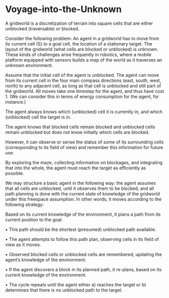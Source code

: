 # Voyage-into-the-Unknown

A gridworld is a discretization of terrain into square cells that are either unblocked (traversable) or blocked. 

Consider the following problem:
An agent in a gridworld has to move from its current cell (S) to a goal cell, the location of a stationary target. The layout of the gridworld (what cells are blocked or unblocked) is unknown. These kinds of challenges arise frequently in robotics, where a mobile platform equipped with sensors builds a map of the world as it traverses an unknown environment.


Assume that the initial cell of the agent is unblocked. The agent can move from its current cell in the four main compass directions (east, south, west, north) to any adjacent cell, as long as that cell is unblocked and still part of the gridworld. All moves take one timestep for the agent, and thus have cost 1.
(We can consider this in terms of energy consumption for the agent, for instance.) 

The agent always knows which (unblocked) cell it is currently in, and which (unblocked) cell the target is in. 

The agent knows that blocked cells remain blocked and unblocked cells remain unblocked but does not know initially which cells are blocked.

However, it can observe or sense the status of some of its surrounding cells (corresponding to its field of view) and remember this information for future use. 

By exploring the maze, collecting information on blockages, and integrating that into the whole, the agent must reach the target as efficiently as possible.

We may structure a basic agent in the following way: the agent assumes that all cells are unblocked, until it observes them to be blocked, and all path planning is done with the current state of knowledge of the gridworld under this freespace assumption. In other words, it moves according to the following strategy:

Based on its current knowledge of the environment, it plans a path from its current position to the goal.

• This path should be the shortest (presumed) unblocked path available.

• The agent attempts to follow this path plan, observing cells in its field of view as it moves.

• Observed blocked cells or unblocked cells are remembered, updating the agent’s knowledge of the environment. 

• If the agent discovers a block in its planned path, it re-plans, based on its current knowledge of the environment.

• The cycle repeats until the agent either a) reaches the target or b) determines that there is no unblocked path to the target.